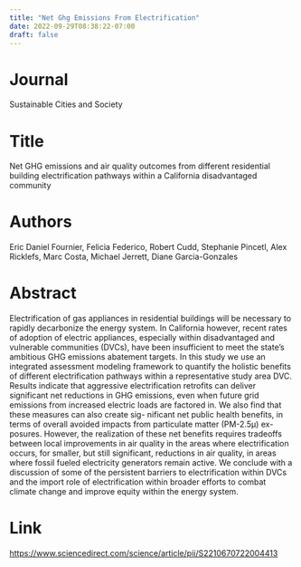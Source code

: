 ```yaml
---
title: "Net Ghg Emissions From Electrification"
date: 2022-09-29T08:38:22-07:00
draft: false
---
```


# Journal
Sustainable Cities and Society

# Title
Net GHG emissions and air quality outcomes from different residential building electrification pathways within a California
disadvantaged community

# Authors
Eric Daniel Fournier, Felicia Federico, Robert Cudd, Stephanie Pincetl, Alex Ricklefs, Marc Costa, Michael Jerrett, Diane Garcia-Gonzales

# Abstract
Electrification of gas appliances in residential buildings will be necessary to rapidly decarbonize the energy system. In California however, recent rates of adoption of electric appliances, especially within disadvantaged and vulnerable communities (DVCs), have been insufficient to meet the state’s ambitious GHG emissions abatement targets. In this study we use an integrated assessment modeling framework to quantify the holistic benefits of different electrification pathways within a representative study area DVC. Results indicate that aggressive electrification retrofits can deliver significant net reductions in GHG emissions, even when future grid emissions from increased electric loads are factored in. We also find that these measures can also create sig- nificant net public health benefits, in terms of overall avoided impacts from particulate matter (PM-2.5μ) ex- posures. However, the realization of these net benefits requires tradeoffs between local improvements in air quality in the areas where electrification occurs, for smaller, but still significant, reductions in air quality, in areas where fossil fueled electricity generators remain active. We conclude with a discussion of some of the persistent barriers to electrification within DVCs and the import role of electrification within broader efforts to combat climate change and improve equity within the energy system.

# Link
https://www.sciencedirect.com/science/article/pii/S2210670722004413